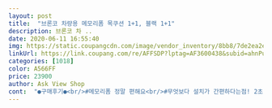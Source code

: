 ```yaml
---
layout: post 
title:  "브론코 차량용 메모리폼 목쿠션 1+1, 블랙 1+1" 
description: 브론코 차 ..
date: 2020-06-11 16:55:40 
img: https://static.coupangcdn.com/image/vendor_inventory/8bb8/7de2ea2e2ccef5d39b23965aa9141e40a40b3e8b6c432a0aebb24902c075.jpg 
linkUrl: https://link.coupang.com/re/AFFSDP?lptag=AF3600438&subid=ahnPublicAsk&pageKey=1505021616&itemId=2583931629&vendorItemId=5540485405&traceid=V0-113-bc6b7b14486ff643 
categories: [1018] 
color: A566FF 
price: 23900 
author: Ask View Shop 
cont:  "●구매후기●<br/>#메모리폼 정말 편해요<br/>#무엇보다 설치가 간편하다는점! 2초 걸렸어요<br/>가격대비 굿! 같이온 세차타올은 색이 좀 많이 튀지만 잘 쓰겠습니다!<br/>남편의 외제차에 어울릴까? 싸보이면 어떡하지? 넘 싼거샀나?? 고민하면서 샀는데(블랙컬러) 결과는 대만족입니다.<br/> 잘 어울려요.<br/> 그리고 있으니까 훨씬 편하다고 합니다.<br/> 1+1 제품이라 저도 옆에서 설치 후 잠들었는데 목베개가 따로 필요가없네요 ㅎㅎㅎ 너무 편해서 잠들수도 있으니 안전운전하세요 :)<br/>대만족입니다!<br/>디자인도 이뿌고 무엇보다 너무 편해요<br/>목이 안좋은 편이라 바로.<br/>구매했는데<br/>생각보다 너무 만족해요<br/>생각보다 소재가 고급지게 보이고 블랙이 잘 어울려서<br/>오늘 아침 출근길이 달랐습니다.<br/><br/>이 편안함을 뒷자석에 가끔타는 분들께도 전하고 싶어, 하나 더 구매해볼까<br/>이제 걱정 안해도 될것같아요<br/>잠을 설쳤는데 목이 편안<br/>제 시트는 브라운이라 안 어울리면 어쩌지 했는데<br/>집이 지방이라 장거리 운전시 목이 너무 아팠는데<br/>하는데 이건 좀 더 생각해봐야 겠네요<br/>" 
---
```

